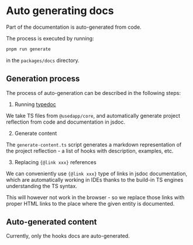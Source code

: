 # Auto generating docs

Part of the documentation is auto-generated from code.

The process is executed by running:

```bash
pnpm run generate
```

in the `packages/docs` directory.

## Generation process

The process of auto-generation can be described in the following steps:

1. Running [typedoc](https://typedoc.org/)

We take TS files from `@usedapp/core`, and automatically generate project reflection from code and documentation in jsdoc.

2. Generate content

The `generate-content.ts` script generates a markdown representation of the project reflection - a list of hooks with description, examples, etc.

3. Replacing `{@link xxx}` references

We can conveniently use `{@link xxx}` type of links in jsdoc documentation, which are automatically working in IDEs thanks to the build-in TS engines understanding the TS syntax.

This will however not work in the browser - so we replace those links with proper HTML links to the place where the given entity is documented.

## Auto-generated content

Currently, only the hooks docs are auto-generated.
